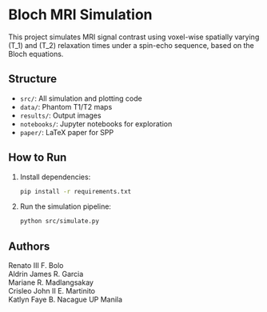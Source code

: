 # Bloch MRI Simulation

This project simulates MRI signal contrast using voxel-wise spatially varying \(T_1\) and \(T_2\) relaxation times under a spin-echo sequence, based on the Bloch equations.

## Structure
- `src/`: All simulation and plotting code
- `data/`: Phantom T1/T2 maps
- `results/`: Output images
- `notebooks/`: Jupyter notebooks for exploration
- `paper/`: LaTeX paper for SPP

## How to Run
1. Install dependencies:
   ```bash
   pip install -r requirements.txt
   ```

2. Run the simulation pipeline:
   ```bash
   python src/simulate.py
   ```

## Authors
Renato III F. Bolo  
Aldrin James R. Garcia  
Mariane R. Madlangsakay  
Crisleo John II E. Martinito  
Katlyn Faye B. Nacague
UP Manila
